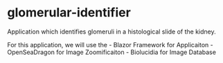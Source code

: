 # glomerular-identifier
Application which identifies glomeruli in a histological slide of the kidney.

For this application, we will use the 
    - Blazor Framework for Applicaiton 
    - OpenSeaDragon for Image Zoomificaiton
    - Biolucidia for Image Database
